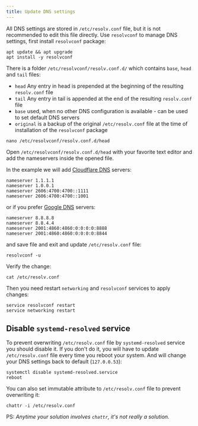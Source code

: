 ```yaml
---
title: Update DNS settings
---
```


All DNS settings are stored in `/etc/resolv.conf` file, but it is not recommended to edit this file directly.
Use `resolvconf` to manage DNS settings, first install `resolvconf` package:

```shell
apt update && apt upgrade
apt install -y resolvconf
```

There is a folder `/etc/resolvconf/resolv.conf.d/` which contains `base`, `head` and `tail` files:

- `head` Any entry in head is prepended at the beginning of the resulting `resolv.conf` file
- `tail` Any entry in tail is appended at the end of the resulting `resolv.conf` file
- `base` used, when no other DNS configuration is available - can be used to set default DNS servers
- `original` is a backup of the original `/etc/resolv.conf` file at the time of installation of the `resolvconf` package

```shell
nano /etc/resolvconf/resolv.conf.d/head
```

Open `/etc/resolvconf/resolv.conf.d/head` with your favorite text editor and add the nameservers inside the opened file.

In the example we will add [Cloudflare DNS](https://developers.cloudflare.com/1.1.1.1/) servers:

```text
nameserver 1.1.1.1
nameserver 1.0.0.1
nameserver 2606:4700:4700::1111
nameserver 2606:4700:4700::1001
```

or if you prefer [Google DNS](https://developers.google.com/speed/public-dns) servers:

```text
nameserver 8.8.8.8
nameserver 8.8.4.4
nameserver 2001:4860:4860:0:0:0:0:8888
nameserver 2001:4860:4860:0:0:0:0:8844
```

and save file and exit and update `/etc/resolv.conf` file:

```shell
resolvconf -u
```

Verify the change:

```shell
cat /etc/resolv.conf
```

Then you need restart `networking` and `resolvconf` services to apply changes:

```shell
service resolvconf restart
service networking restart
```

## Disable `systemd-resolved` service

To prevent overwriting `/etc/resolv.conf` file by `systemd-resolved` service you should disable it.
If you don't do it, you will have to update `/etc/resolv.conf` file every time you reboot your system.
And will change your DNS settings back to default (`127.0.0.53`):

```shell
systemctl disable systemd-resolved.service
reboot
```

You can also set immutable attribute to `/etc/resolv.conf` file to prevent overwriting it:

```shell
chattr -i /etc/resolv.conf
```

PS: *Anytime your solution involves `chattr`, it's not really a solution.*